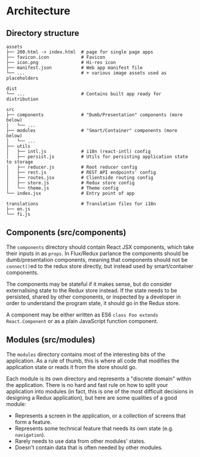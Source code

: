 # Architecture

## Directory structure

```
assets
├── 200.html -> index.html  # page for single page apps
├── favicon.icon            # Favicon
├── icon.png                # Hi-res icon
├── manifest.json           # Web app manifest file
└── ...                     # + various image assets used as placeholders

dist
└── ...                     # Contains built app ready for distribution

src
├── components              # "Dumb/Presentation" components (more below)
│   └── ...
├── modules                 # "Smart/Container" components (more below)
│   └── ...
├── utils
│   ├── intl.js             # i18n (react-intl) config
│   ├── persist.js          # Utils for persisting application state to storage
│   ├── reducer.js          # Root reducer config
│   ├── rest.js             # REST API endpoints' config
│   ├── routes.jsx          # Clientside routing config
│   ├── store.js            # Redux store config
│   └── theme.js            # Theme config
└── index.jsx               # Entry point of app

translations                # Translation files for i18n
├── en.js
└── fi.js

```

## Components (src/components)

The `components` directory should contain React JSX components, which take
their inputs in as `props`. In Flux/Redux parlance the components should be
dumb/presentation components, meaning that components should not be
`connect()`ed to the redux store directly, but instead used by smart/container
components.

The components may be stateful if it makes sense, but do consider externalising
state to the Redux store instead. If the state needs to be persisted, shared by
other components, or inspected by a developer in order to understand the
program state, it should go in the Redux store.

A component may be either written as ES6 `class Foo extends React.Component` or
as a plain JavaScript function component.

## Modules (src/modules)

The `modules` directory contains most of the interesting bits of the
application. As a rule of thumb, this is where all code that modifies the
application state or reads it from the store should go.

Each module is its own directory and represents a "discrete domain" within the
application. There is no hard and fast rule on how to split your application
into modules (in fact, this is one of the most difficult decisions in designing
a Redux application), but here are some qualities of a good module:

 * Represents a screen in the application, or a collection of screens that form a feature.
 * Represents some technical feature that needs its own state (e.g. `navigation`).
 * Rarely needs to use data from other modules' states.
 * Doesn't contain data that is often needed by other modules.
